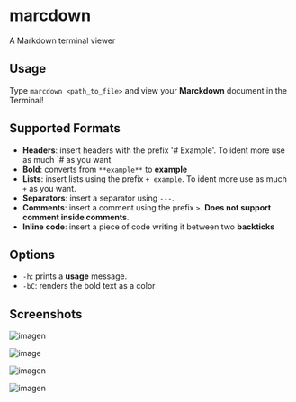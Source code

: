 # marcdown
A Markdown terminal viewer

## Usage

Type `marcdown <path_to_file>` and view your **Marckdown** document in the Terminal!

## Supported Formats

+ **Headers**: insert headers with the prefix '# Example'. To ident more use as much `# as you want
+ **Bold**: converts from `**example**` to **example**
+ **Lists**: insert lists using the prefix `+ example`. To ident more use as much `+` as you want.
+ **Separators**: insert a separator using `---`.
+ **Comments**: insert a comment using the prefix `>`. **Does not support comment inside comments**.
+ **Inline code**: insert a piece of code writing it between two **backticks**

## Options

+ `-h`: prints a **usage** message.
+ `-bC`: renders the bold text as a color

## Screenshots


![imagen](https://user-images.githubusercontent.com/104323247/194100073-428cfdde-7c33-430d-8cd7-f382bc288003.png)

![image](https://user-images.githubusercontent.com/104323247/194126848-2daa6ab0-9d53-49a9-ba4f-e490229d5e85.png)

![imagen](https://user-images.githubusercontent.com/104323247/194357780-c222ac86-7595-4501-84eb-e28ab4d9d377.png)

![imagen](https://user-images.githubusercontent.com/104323247/194358086-866eff62-861b-4c13-b881-7f11c773ba39.png)
